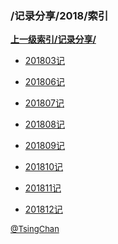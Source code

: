 ### /记录分享/2018/索引


**[上一级索引/记录分享/](/记录分享/)**

- [201803记](/记录分享/2018/201803记)

- [201806记](/记录分享/2018/201806记)

- [201807记](/记录分享/2018/201807记)

- [201808记](/记录分享/2018/201808记)

- [201809记](/记录分享/2018/201809记)

- [201810记](/记录分享/2018/201810记)

- [201811记](/记录分享/2018/201811记)

- [201812记](/记录分享/2018/201812记)


<font size=2 color='grey'> [@TsingChan](https://github.com/tsingchan) </font>

